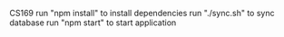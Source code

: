 CS169
run "npm install" to install dependencies
run "./sync.sh" to sync database
run "npm start" to start application 
